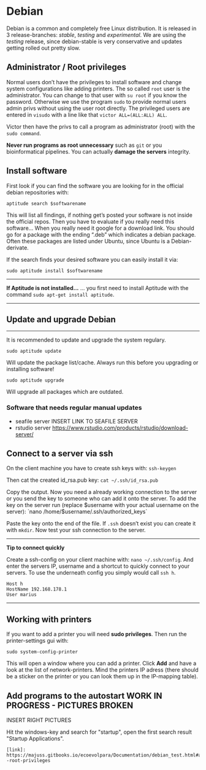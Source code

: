 # Debian

Debian is a common and completely free Linux distribution. It is released in 3 release-branches: *stable*, *testing* and *experimental*. We are using the *testing* release, since debian-stable is very conservative and updates getting rolled out pretty slow.

## <a name="sudo"></a>Administrator / Root privileges

Normal users don’t have the privileges to install software and change system configurations like adding printers. The so called `root` user is the administrator. You can change to that user with `su root` if you know the password. Otherwise we use the program `sudo` to provide normal users admin privs without using the user root directly. The privileged users are entered in `visudo` with a line like that `victor ALL=(ALL:ALL) ALL`.

Victor then have the privs to call a program as administrator (root) with the `sudo command`.

**Never run programs as root unnecessary** such as `git` or you bioinformatical pipelines. You can actually **damage the servers** integrity.

## Install software

First look if you can find the software you are looking for in the official debian repositories with:
```
aptitude search $softwarename
```
This will list all findings, if nothing get’s posted your software is not inside the official repos. Then you have to evaluate if you really need this software… When you really need it google for a download link. You should go for a package with the ending “.deb” which indicates a debian package. Often these packages are listed under Ubuntu, since Ubuntu is a Debian-derivate.

If the search finds your desired software you can easily install it via:
```
sudo aptitude install $softwarename
```

---
**If Aptitude is not installed...**
... you first need to install Aptitude with the command `sudo apt-get install aptitude`.

---

## Update and upgrade Debian
-------------------------

It is recommended to update and upgrade the system regulary.
```
sudo aptitude update
```
Will update the package list/cache. Always run this before you upgrading or installing software!
```
sudo aptitude upgrade
```
Will upgrade all packages which are outdated.

### Software that needs regular manual updates

-   seafile server INSERT LINK TO SEAFILE SERVER
-   rstudio server <https://www.rstudio.com/products/rstudio/download-server/>

## Connect to a server via ssh

On the client machine you have to create ssh keys with: `ssh-keygen`

Then cat the created id_rsa.pub key: `cat ~/.ssh/id_rsa.pub`

Copy the output. Now you need a already working connection to the server or you send the key to someone who can add it onto the server. To add the key on the server run (replace $username with your actual username on the server): `nano /home/$username/.ssh/authorized_keys`

Paste the key onto the end of the file. If `.ssh` doesn’t exist you can create it with `mkdir`. Now test your ssh connection to the server.


---
**Tip to connect quickly**

Create a ssh-config on your client machine with: `nano ~/.ssh/config`. And enter the servers IP, username and a shortcut to quickly connect to your servers. To use the underneath config you simply would call `ssh h`.
```
Host h
HostName 192.168.178.1
User marius
```
---

## Working with printers

If you want to add a printer you will need **sudo privileges**. Then run the printer-settings gui with:
```
sudo system-config-printer
```
This will open a window where you can add a printer. Click **Add** and have a look at the list of network-printers. Mind the printers IP adress (there should be a sticker on the printer or you can look them up in the IP-mapping table).

## Add programs to the autostart WORK IN PROGRESS - PICTURES BROKEN

INSERT RIGHT PICTURES

Hit the windows-key and search for "startup", open the first search result "Startup Applications".

    [link]: https://majuss.gitbooks.io/ecoevolpara/Documentation/debian_test.html#administrator--root-privileges